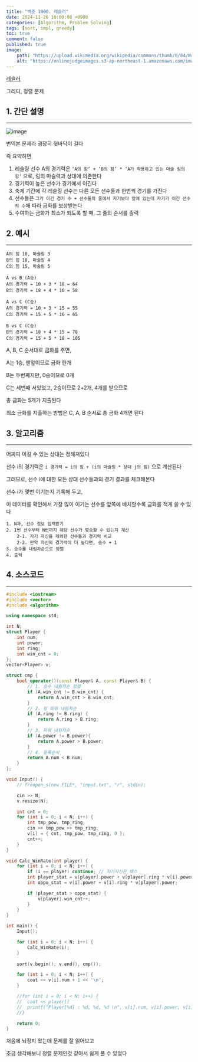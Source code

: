 ```yaml
---
title: "백준 1900. 레슬러"
date: 2024-11-26 10:00:08 +0900
categories: [Algorithm, Problem Solving]  
tags: [sort, impl, greedy]    
toc: true
comment: false
published: true
image:
    path: "https://upload.wikimedia.org/wikipedia/commons/thumb/8/84/Wrestling_at_the_2016_Summer_Olympics%2C_Gazyumov_vs_Andriitsev_6.jpg/1200px-Wrestling_at_the_2016_Summer_Olympics%2C_Gazyumov_vs_Andriitsev_6.jpg"
    alt: "https://onlinejudgeimages.s3-ap-northeast-1.amazonaws.com/images/boj-og.png"
---
```


[레슬러](https://www.acmicpc.net/problem/1900)

그리디, 정렬 문제

## 1. 간단 설명
---

![image](https://github.com/user-attachments/assets/afcbe667-d862-40ac-a2bb-28d332660876)

번역본 문제라 굉장히 혓바닥이 길다

즉 요약하면
1. 레슬링 선수 A의 경기력은 `‘A의 힘’ + ‘B의 힘’ * ‘A가 착용하고 있는 마술 링의 힘’` 으로, 링의 마술력과 상대에 의존한다
2. 경기력이 높은 선수가 경기에서 이긴다
3. 축제 기간에 각 레슬링 선수는 다른 모든 선수들과 한번씩 경기를 가진다
4. 선수들은 `그가 이긴 경기 수 + 선수들의 줄에서 자기보다 앞에 있는데 자기가 이긴 선수의 수`애 따라 금화를 보상받는다
5. 수여하는 금화가 최소가 되도록 할 때, 그 줄의 순서를 출력

## 2. 예시 
---

```
A의 힘 10, 마술링 3
B의 힘 18, 마술링 4
C의 힘 15, 마술링 5

A vs B (A승)
A의 경기력 = 10 + 3 * 18 = 64
B의 경기력 = 18 + 4 * 10 = 58

A vs C (C승)
A의 경기력 = 10 + 3 * 15 = 55
C의 경기력 = 15 + 5 * 10 = 65 

B vs C (C승)
B의 경기력 = 18 + 4 * 15 = 78
C의 경기력 = 15 + 5 * 18 = 105
```
A, B, C 순서대로 금화를 주면, 

A는 1승, 맨앞이므로 금화 한개

B는 두번째지만, 0승이므로 0개

C는 세번째 서있었고, 2승이므로 2+2개, 4개를 받으므로

총 금화는 5개가 지출된다

최소 금화를 지출하는 방법은 C, A, B 순서로 총 금화 4개면 된다

## 3. 알고리즘
---

어짜피 이길 수 있는 상대는 정해져있다

선수 i의 경기력은 `i 경기력 = i의 힘 + (i의 마술링 * 상대 j의 힘)` 으로 계산된다

그러므로, 선수 i에 대한 모든 상대 선수들과의 경기 결과를 체크해본다

선수 i가 몇번 이기는지 기록해 두고,

이 데이터를 확인해서 가장 많이 이기는 선수를 앞쪽에 배치할수록 금화를 적게 쓸 수 있다

```
1. N과, 선수 정보 입력받기
2. 1번 선수부터 N번까지 해당 선수가 몇승할 수 있는지 계산
	2-1. 자기 자신을 제외한 선수들과 경기력 비교
	2-2. 만약 자신의 경기력이 더 높다면, 승수 + 1
3. 승수를 내림차순으로 정렬
4. 출력
```

## 4. 소스코드
---

```cpp
#include <iostream>
#include <vector>
#include <algorithm>

using namespace std;

int N;
struct Player {
	int num;
	int power;
	int ring;
	int win_cnt = 0;
};
vector<Player> v;

struct cmp {
	bool operator()(const Player& A, const Player& B) {
		// 1. 승수 내림차순 정렬
		if (A.win_cnt != B.win_cnt) {
			return A.win_cnt > B.win_cnt;
		}
		// 2. 링 파워 내림차순
		if (A.ring != B.ring) {
			return A.ring > B.ring;
		}
		// 3. 파워 내림차순
		if (A.power != B.power){
			return A.power > B.power;
		}
		// 4. 등록순서
		return A.num < B.num;
	}
};

void Input() {
	// freopen_s(new FILE*, "input.txt", "r", stdin);

	cin >> N;
	v.resize(N);

	int cnt = 0;
	for (int i = 0; i < N; i++) {
		int tmp_pow, tmp_ring;
		cin >> tmp_pow >> tmp_ring;
		v[i] = { cnt, tmp_pow, tmp_ring, 0 };
		cnt++;
	}
}

void Calc_WinRate(int player) {
	for (int i = 0; i < N; i++) {
		if (i == player) continue; // 자기자신은 패스
		int player_stat = v[player].power + v[player].ring * v[i].power;
		int oppo_stat = v[i].power + v[i].ring * v[player].power;

		if (player_stat > oppo_stat) {
			v[player].win_cnt++;
		}
	}
}

int main() {
	Input();

	for (int i = 0; i < N; i++) {
		Calc_WinRate(i);
	}
	
	sort(v.begin(), v.end(), cmp());

	for (int i = 0; i < N; i++) {
		cout << v[i].num + 1 << '\n';
	}

	//for (int i = 0; i < N; i++) {
	//	cout << player[]
	//	printf("Player[%d] : %d, %d, %d \n", v[i].num, v[i].power, v[i].ring, v[i].win_cnt);
	//}

	return 0;
}
```

처음에 뇌정지 왔는데 문제를 잘 읽어보고

조금 생각해보니 정렬 문제인것 같아서 쉽게 풀 수 있었다